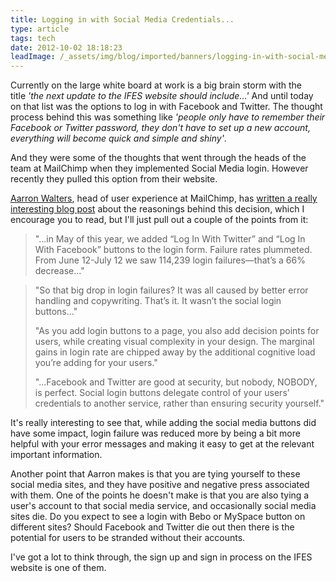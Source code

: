 ```yaml
---
title: Logging in with Social Media Credentials...
type: article
tags: tech
date: 2012-10-02 18:18:23
leadImage: /_assets/img/blog/imported/banners/logging-in-with-social-media-credentials.png
---
```

<p> Currently on the large white board at work is a big brain storm with the title&nbsp;<em>&#39;the next update to the IFES website should include...&#39;</em> And until today on that list was the options to log in with Facebook and Twitter. The thought process behind this was something like <em>&#39;people only have to remember their Facebook or Twitter password, they don&#39;t have to set up a new account, everything will become quick and simple and shiny&#39;</em>.</p><p> And they were some of the thoughts that went through the heads of the team at MailChimp when they implemented Social Media login. However recently they pulled this option from their website.</p><p> <a href="http://aarronwalter.com/">Aarron Walters</a>, head of user experience at MailChimp, has <a href="http://blog.mailchimp.com/social-login-buttons-arent-worth-it/">written a really interesting blog post</a> about the reasonings behind this decision, which I encourage you to read, but I&#39;ll just pull out a couple of the points from it:</p><blockquote> <p> &quot;...in May of this year, we added &ldquo;Log In With Twitter&rdquo; and &ldquo;Log In With Facebook&rdquo; buttons to the login form. Failure rates plummeted. From June 12-July 12 we saw 114,239 login failures&mdash;that&rsquo;s a 66% decrease...&quot;</p></blockquote><blockquote> <p> &quot;So that big drop in login failures? It was all caused by better error handling and copywriting. That&rsquo;s it. It wasn&rsquo;t the social login buttons...&quot;</p> <p> &quot;As you add login buttons to a page, you also add decision points for users, while creating visual complexity in your design. The marginal gains in login rate are chipped away by the additional cognitive load you&rsquo;re adding for your users.&quot;</p> <p> &quot;...Facebook and Twitter are good at security, but nobody, NOBODY, is perfect. Social login buttons delegate control of your users&rsquo; credentials to another service, rather than ensuring security yourself.&quot;</p></blockquote><p> It&#39;s really interesting to see that, while adding the social media buttons did have some impact, login failure was reduced more by being a bit more helpful with your error messages and making it easy to get at the relevant important information.</p><p> Another point that Aarron makes is that you are tying yourself to these social media sites, and they have positive and negative press associated with them. One of the points he doesn&#39;t make is that you are also tying a user&#39;s account to that social media service, and occasionally social media sites die. Do you expect to see a login with Bebo or MySpace button on different sites? Should Facebook and Twitter die out then there is the potential for users to be stranded without their accounts.</p><p> I&#39;ve got a lot to think through, the sign up and sign in process on the IFES website is one of them.</p>
